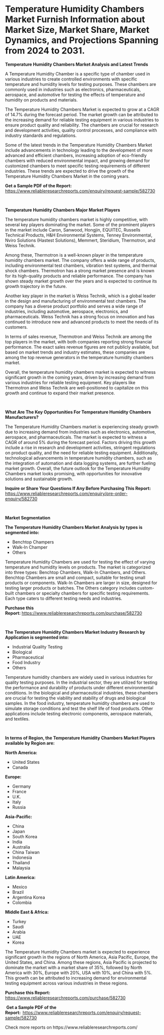 <p><h1>Temperature Humidity Chambers Market Furnish Information about Market Size, Market Share, Market Dynamics, and Projections Spanning from 2024 to 2031.</h1></p><p><strong>Temperature Humidity Chambers Market Analysis and Latest Trends</strong></p>
<p><p>A Temperature Humidity Chamber is a specific type of chamber used in various industries to create controlled environments with specific temperature and humidity levels for testing purposes. These chambers are commonly used in industries such as electronics, pharmaceuticals, aerospace, and automotive for testing the effects of temperature and humidity on products and materials.</p><p>The Temperature Humidity Chambers Market is expected to grow at a CAGR of 14.7% during the forecast period. The market growth can be attributed to the increasing demand for reliable testing equipment in various industries to ensure product quality and reliability. The chambers are crucial for research and development activities, quality control processes, and compliance with industry standards and regulations.</p><p>Some of the latest trends in the Temperature Humidity Chambers Market include advancements in technology leading to the development of more advanced and efficient chambers, increasing adoption of eco-friendly chambers with reduced environmental impact, and growing demand for customized chambers to meet specific testing requirements of different industries. These trends are expected to drive the growth of the Temperature Humidity Chambers Market in the coming years.</p></p>
<p><strong>Get a Sample PDF of the Report:&nbsp;</strong> <a href="https://www.reliableresearchreports.com/enquiry/request-sample/582730">https://www.reliableresearchreports.com/enquiry/request-sample/582730</a></p>
<p>&nbsp;</p>
<p><strong>Temperature Humidity Chambers Major Market Players</strong></p>
<p><p>The temperature humidity chambers market is highly competitive, with several key players dominating the market. Some of the prominent players in the market include Caron, Sanwood, Hongjin, EQUITEC, Russells Technical Products, H&H Environmental Systems, Tenney Environmental, Nviro Solutions (Hastest Solutions), Memmert, Steridium, Thermotron, and Weiss Technik.</p><p>Among these, Thermotron is a well-known player in the temperature humidity chambers market. The company offers a wide range of products, including environmental test chambers, vibration test systems, and thermal shock chambers. Thermotron has a strong market presence and is known for its high-quality products and reliable performance. The company has shown steady market growth over the years and is expected to continue its growth trajectory in the future.</p><p>Another key player in the market is Weiss Technik, which is a global leader in the design and manufacturing of environmental test chambers. The company has a diverse product portfolio and serves a wide range of industries, including automotive, aerospace, electronics, and pharmaceuticals. Weiss Technik has a strong focus on innovation and has continued to introduce new and advanced products to meet the needs of its customers.</p><p>In terms of sales revenue, Thermotron and Weiss Technik are among the top players in the market, with both companies reporting strong financial performance. The exact sales revenue figures are not publicly available, but based on market trends and industry estimates, these companies are among the top revenue generators in the temperature humidity chambers market.</p><p>Overall, the temperature humidity chambers market is expected to witness significant growth in the coming years, driven by increasing demand from various industries for reliable testing equipment. Key players like Thermotron and Weiss Technik are well-positioned to capitalize on this growth and continue to expand their market presence.</p></p>
<p>&nbsp;</p>
<p><strong>What Are The Key Opportunities For Temperature Humidity Chambers Manufacturers?</strong></p>
<p><p>The Temperature Humidity Chambers market is experiencing steady growth due to increasing demand from industries such as electronics, automotive, aerospace, and pharmaceuticals. The market is expected to witness a CAGR of around 5% during the forecast period. Factors driving this growth include a rise in research and development activities, stringent regulations on product quality, and the need for reliable testing equipment. Additionally, technological advancements in temperature humidity chambers, such as the integration of automation and data logging systems, are further fueling market growth. Overall, the future outlook for the Temperature Humidity Chambers market looks promising, with opportunities for innovative solutions and sustainable growth.</p></p>
<p><strong>Inquire or Share Your Questions If Any Before Purchasing This Report:</strong> <a href="https://www.reliableresearchreports.com/enquiry/pre-order-enquiry/582730">https://www.reliableresearchreports.com/enquiry/pre-order-enquiry/582730</a></p>
<p>&nbsp;</p>
<p><strong>Market Segmentation</strong></p>
<p><strong>The Temperature Humidity Chambers Market Analysis by types is segmented into:</strong></p>
<p><ul><li>Benchtop Champers</li><li>Walk-In Champer</li><li>Others</li></ul></p>
<p><p>Temperature Humidity Chambers are used for testing the effect of varying temperature and humidity levels on products. The market is categorized into three types: Benchtop Chambers, Walk-In Chambers, and Others. Benchtop Chambers are small and compact, suitable for testing small products or components. Walk-In Chambers are larger in size, designed for testing larger products or batches. The Others category includes custom-built chambers or specialty chambers for specific testing requirements. Each type caters to different testing needs and industries.</p></p>
<p><strong>Purchase this Report:&nbsp;</strong><a href="https://www.reliableresearchreports.com/purchase/582730">https://www.reliableresearchreports.com/purchase/582730</a></p>
<p>&nbsp;</p>
<p><strong>The Temperature Humidity Chambers Market Industry Research by Application is segmented into:</strong></p>
<p><ul><li>Industrial Quality Testing</li><li>Biological</li><li>Pharmaceutical</li><li>Food Industry</li><li>Others</li></ul></p>
<p><p>Temperature humidity chambers are widely used in various industries for quality testing purposes. In the industrial sector, they are utilized for testing the performance and durability of products under different environmental conditions. In the biological and pharmaceutical industries, these chambers are crucial for testing the viability and stability of drugs and biological samples. In the food industry, temperature humidity chambers are used to simulate storage conditions and test the shelf life of food products. Other applications include testing electronic components, aerospace materials, and textiles.</p></p>
<p>&nbsp;</p>
<p><strong>In terms of Region, the Temperature Humidity Chambers Market Players available by Region are:</strong></p>
<p>
    <p> <strong> North America: </strong>
        <ul>
            <li>United States</li>
            <li>Canada</li>
        </ul>
        </p> 
    <p> <strong> Europe: </strong>
        <ul>
            <li>Germany</li>
            <li>France</li>
            <li>U.K.</li>
            <li>Italy</li>
            <li>Russia</li>
        </ul>
        </p> 
    <p> <strong> Asia-Pacific: </strong>
        <ul>
            <li>China</li>
            <li>Japan</li>
            <li>South Korea</li>
            <li>India</li>
            <li>Australia</li>
            <li>China Taiwan</li>
            <li>Indonesia</li>
            <li>Thailand</li>
            <li>Malaysia</li>
        </ul>
        </p> 
    <p> <strong> Latin America: </strong>
        <ul>
            <li>Mexico</li>
            <li>Brazil</li>
            <li>Argentina Korea</li>
            <li>Colombia</li>
        </ul>
        </p> 
    <p> <strong> Middle East & Africa: </strong>
        <ul>
            <li>Turkey</li>
            <li>Saudi</li>
            <li>Arabia</li>
            <li>UAE</li>
            <li>Korea</li>
        </ul>
    </p>
    </p>
<p><p>The Temperature Humidity Chambers market is expected to experience significant growth in the regions of North America, Asia Pacific, Europe, the United States, and China. Among these regions, Asia Pacific is projected to dominate the market with a market share of 35%, followed by North America with 30%, Europe with 20%, USA with 10%, and China with 5%. This growth can be attributed to increasing demand for environmental testing equipment across various industries in these regions.</p></p>
<p><strong>Purchase this Report: </strong><a href="https://www.reliableresearchreports.com/purchase/582730">https://www.reliableresearchreports.com/purchase/582730</a></p>
<p>&nbsp;<strong>Get a Sample PDF of the Report:&nbsp;&nbsp;</strong><a href="https://www.reliableresearchreports.com/enquiry/request-sample/582730">https://www.reliableresearchreports.com/enquiry/request-sample/582730</a></p>
<p><strong></strong></p>
<p>Check more reports on https://www.reliableresearchreports.com/</p>